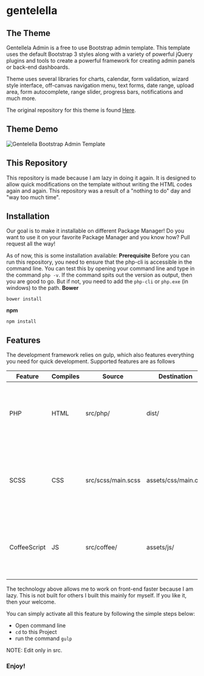 # gentelella

## The Theme
Gentellela Admin is a free to use Bootstrap admin template.
This template uses the default Bootstrap 3 styles along with a variety of powerful jQuery plugins and tools to create a powerful framework for creating admin panels or back-end dashboards.

Theme uses several libraries for charts, calendar, form validation, wizard style interface, off-canvas navigation menu, text forms, date range, upload area, form autocomplete, range slider, progress bars, notifications and much more.

The original repository for this theme is found [Here](https://github.com/puikinsh/gentelella).

## Theme Demo
![Gentelella Bootstrap Admin Template](https://cdn.colorlib.com/wp/wp-content/uploads/sites/2/gentelella-admin-template-preview.jpg "Gentelella Theme Browser Preview")


## This Repository
This repository is made because I am lazy in doing it again. It is designed to allow quick modifications on the template without writing the HTML codes again and again. This repository was a result of a "nothing to do" day and "way too much time".



## Installation

Our goal is to make it installable on different Package Manager! Do you want to use it on your favorite Package Manager and you know how? Pull request all the way!

As of now, this is some installation available:
**Prerequisite**
Before you can run this repository, you need to ensure that the php-cli is accessible in the command line. You can test this by opening your command line and type in the command `php -v`. If the command spits out the version as output, then you are good to go. But if not, you need to add the `php-cli` or `php.exe` (in windows) to the path.
**Bower**
```
bower install
```
**npm**
```
npm install
```
## Features
The development framework relies on gulp, which also features everything you need for quick development. Supported features are as follows

| Feature | Compiles | Source | Destination | Description |
|--------------|----------|--------------------|---------------------|------------------------------------------------------------------------------------|
| PHP | HTML | src/php/ | dist/ | Compiles from PHP to HTML to allow easy modification and reduce code redundancy |
| SCSS | CSS | src/scss/main.scss | assets/css/main.css | Compiles from SCSS/SASS to CSS to allow easy modification and maintainance of CSS. |
| CoffeeScript | JS | src/coffee/ | assets/js/ | Compiles from CoffeeScript to JS. Allows quick modification and readability |

The technology above allows me to work on front-end faster because I am lazy. This is not built for others I built this mainly for myself. If you like it, then your welcome.

You can simply activate all this feature by following the simple steps below:
* Open command line
* `cd` to this Project
* run the command `gulp`

NOTE: Edit only in src.

### Enjoy!

